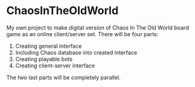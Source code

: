 # ChaosInTheOldWorld

My own project to make digital version of Chaos In The Old World board game as an online client/server set. There will be four parts:

1) Creating general interface
2) Including Chaos database into created interface
3) Creating playable bots
4) Creating client-server interface

The two last parts will be completely parallel.
